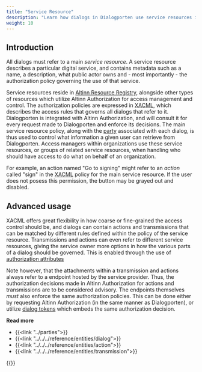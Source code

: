```yaml
---
title: "Service Resource"
description: "Learn how dialogs in Dialogporten use service resources in Altinn Resource Registry"
weight: 10
---
```


## Introduction

All dialogs must refer to a main _service resource_. A service resource describes a particular digital service, and contains metadata such as a name, a description, what public actor owns and - most importantly - the authorization policy governing the use of that service.

Service resources reside in [Altinn Resource Registry](../../../../authorization/what-do-you-get/resourceregistry/), alongside other types of resources which utilize Altinn Authorization for access management and control. The authorization policies are expressed in [XACML](../../../../authorization/reference/xacml/), which describes the access rules that governs all dialogs that refer to it. Dialogporten is integrated with Altinn Authorization, and will consult it for every request made to Dialogporten and enforce its decisions. The main service resource policy, along with the [party](../parties) associated with each dialog, is thus used to control what information a given user can retrieve from Dialogporten. Access managers within organizations use these service resources, or groups of related service resources, when handling who should have access to do what on behalf of an organization.

For example, an action named "Go to signing" might refer to an _action_ called "sign" in the [XACML](../../../../authorization/reference/xacml/) policy for the main service resource. If the user does not posess this permission, the button may be grayed out and disabled.

## Advanced usage

XACML offers great flexibility in how coarse or fine-grained the access control should be, and dialogs can contain actions and transmissions that can be matched by different rules defined within the policy of the service resource. Transmissions and actions can even refer to different service resources, giving the service owner more options in how the various parts of a dialog should be governed. This is enabled through the use of [authorization attributes](../attributes)

Note however, that the attachments within a transmission and actions always refer to a endpoint hosted by the service provider. Thus, the authorization decisions made in Altinn Authorization for actions and transmissions are to be considered advisory. The endpoints themselves _must_ also enforce the same authorization policies. This can be done either by requesting Altinn Authorization (in the same manner as Dialogporten), or utilize [dialog tokens](../dialog-tokens) which embeds the same authorization decision.

**Read more**

- {{<link "../parties">}}
- {{<link "../../../reference/entities/dialog">}}
- {{<link "../../../reference/entities/action">}}
- {{<link "../../../reference/entities/transmission">}}

{{<children />}}
